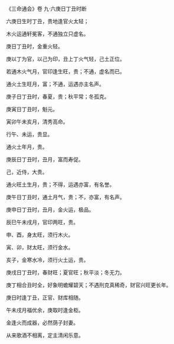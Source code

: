 《三命通会》卷 九·六庚日丁丑时断

六庚日生时丁丑，贵地逢官火太轻；

木火运通轩冕客，不通独立只虚名。

庚日丁丑时，金重火轻。

庚以丁为官，以己为印，丑上丁火气轻，己土正位。

若通木火气月，官印逢生旺，贵；不通，虚名而已。

通火土生旺月，富；不通，运遇亦主名声。

庚子日丁丑时，春夏，贵；秋平常；冬孤克。

庚寅日丁丑时，魁元。

寅卯午未亥月，清秀高命。

行午、未运，贵显。

通火土年月，贵。

庚辰日丁丑时，丑月，富而寿促。

己，近侍，大贵。

通火旺土生月，贵；不得，运遇亦富，有名誉。

庚午日丁丑时，通土月气，贵；不，亦富，有名声。

庚申日丁丑时，丑月，金火运，极品。

辰巳午未戌月，官印两旺，贵。

申、酉，身太旺，须行木火。

寅、卯，财太旺，须行金水。

亥子，金寒水冷，须行火土运，贵。

庚戌日丁丑时，春财旺；夏官旺；秋平淡；冬无力。

庚丁相合丑时全，好象明蟾耀碧天；不遇刑克真稀奇，财官兴旺更长年。

庚日时逢丁丑，正官、财库相随。

午未戌月福优余，庚取时逢金柜。

金逢火而成器，必然荫子封妻。

从来歌酒不相离，定主清闲乐意。

